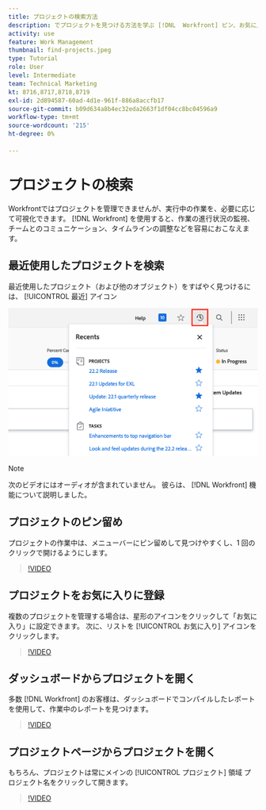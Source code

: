 ```yaml
---
title: プロジェクトの検索方法
description: でプロジェクトを見つける方法を学ぶ [!DNL  Workfront] ピン、お気に入り、ダッシュボード、および [!UICONTROL プロジェクト] ページ。
activity: use
feature: Work Management
thumbnail: find-projects.jpeg
type: Tutorial
role: User
level: Intermediate
team: Technical Marketing
kt: 8716,8717,8718,8719
exl-id: 2d894587-60ad-4d1e-961f-886a8accfb17
source-git-commit: b09d634a8b4ec32eda2663f1df04cc8bc04596a9
workflow-type: tm+mt
source-wordcount: '215'
ht-degree: 0%

---
```


# プロジェクトの検索

Workfrontではプロジェクトを管理できませんが、実行中の作業を、必要に応じて可視化できます。 [!DNL Workfront] を使用すると、作業の進行状況の監視、チームとのコミュニケーション、タイムラインの調整などを容易におこなえます。

<!---
In this section, you will learn how to:

Find your projects in [!DNL Workfront]
Make your project visible to stakeholders
Find project communications
Use [!DNL Workfront] features when reviewing the task list to monitor project progress
--->

## 最近使用したプロジェクトを検索

最近使用したプロジェクト（および他のオブジェクト）をすばやく見つけるには、 [!UICONTROL 最近] アイコン

![[!UICONTROL ステータス] プロジェクトヘッダーで展開されたフィールド](assets/recents.png)

>[!NOTE]
>
>次のビデオにはオーディオが含まれていません。 彼らは、 [!DNL Workfront] 機能について説明しました。

## プロジェクトのピン留め

プロジェクトの作業中は、メニューバーにピン留めして見つけやすくし、1 回のクリックで開けるようにします。

>[!VIDEO](https://video.tv.adobe.com/v/335038/?quality=12)

## プロジェクトをお気に入りに登録

複数のプロジェクトを管理する場合は、星形のアイコンをクリックして「お気に入り」に設定できます。 次に、リストを [!UICONTROL お気に入り] アイコンをクリックします。

>[!VIDEO](https://video.tv.adobe.com/v/335039/?quality=12)


## ダッシュボードからプロジェクトを開く

多数 [!DNL Workfront] のお客様は、ダッシュボードでコンパイルしたレポートを使用して、作業中のレポートを見つけます。

>[!VIDEO](https://video.tv.adobe.com/v/335041/?quality=12)


## プロジェクトページからプロジェクトを開く

もちろん、プロジェクトは常にメインの [!UICONTROL プロジェクト] 領域 プロジェクト名をクリックして開きます。

>[!VIDEO](https://video.tv.adobe.com/v/335040/?quality=12)
